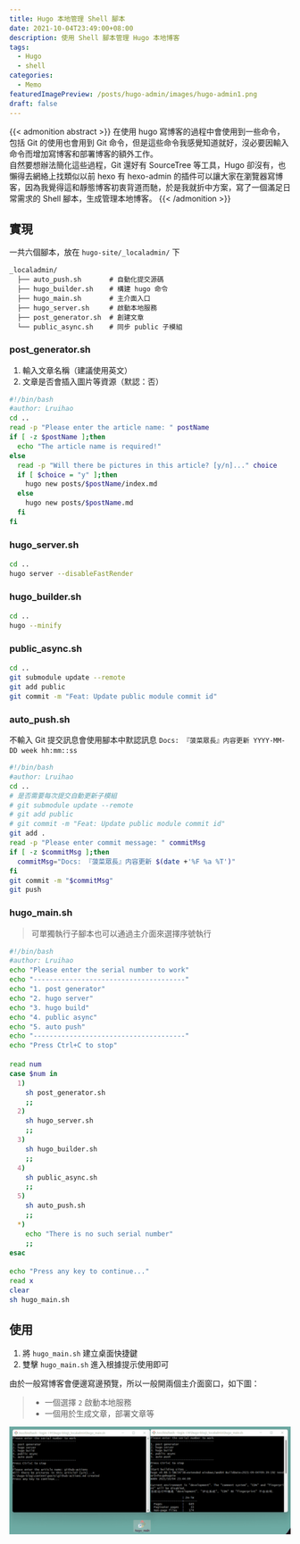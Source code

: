 ```yaml
---
title: Hugo 本地管理 Shell 腳本
date: 2021-10-04T23:49:00+08:00
description: 使用 Shell 腳本管理 Hugo 本地博客
tags:
  - Hugo
  - shell
categories:
  - Memo
featuredImagePreview: /posts/hugo-admin/images/hugo-admin1.png
draft: false
---
```


{{< admonition abstract >}}
在使用 hugo 寫博客的過程中會使用到一些命令，包括 Git 的使用也會用到 Git 命令，但是這些命令我感覺知道就好，沒必要因輸入命令而增加寫博客和部署博客的額外工作。  
自然要想辦法簡化這些過程，Git 還好有 SourceTree 等工具，Hugo 卻沒有，也懶得去網絡上找類似以前 hexo 有 hexo-admin 的插件可以讓大家在瀏覽器寫博客，因為我覺得這和靜態博客初衷背道而馳，於是我就折中方案，寫了一個滿足日常需求的 Shell 腳本，生成管理本地博客。
{{< /admonition >}}

<!--more-->

## 實現

一共六個腳本，放在 `hugo-site/_localadmin/` 下

    _localadmin/
      ├── auto_push.sh       # 自動化提交源碼
      ├── hugo_builder.sh    # 構建 hugo 命令
      ├── hugo_main.sh       # 主介面入口
      ├── hugo_server.sh     # 啟動本地服務
      ├── post_generator.sh  # 創建文章
      └── public_async.sh    # 同步 public 子模組

### post_generator.sh

1. 輸入文章名稱（建議使用英文）
2. 文章是否會插入圖片等資源（默認：否）

```bash
#!/bin/bash
#author: Lruihao
cd ..
read -p "Please enter the article name: " postName
if [ -z $postName ];then
  echo "The article name is required!"
else
  read -p "Will there be pictures in this article? [y/n]..." choice
  if [ $choice = "y" ];then
    hugo new posts/$postName/index.md
  else
    hugo new posts/$postName.md
  fi
fi
```

### hugo_server.sh

```bash
cd ..
hugo server --disableFastRender
```

### hugo_builder.sh

```bash
cd ..
hugo --minify
```

### public_async.sh

```bash
cd ..
git submodule update --remote
git add public
git commit -m "Feat: Update public module commit id"
```

### auto_push.sh

不輸入 Git 提交訊息會使用腳本中默認訊息 `Docs: 『菠菜眾長』内容更新 YYYY-MM-DD week hh:mm::ss`

```bash
#!/bin/bash
#author: Lruihao
cd ..
# 是否需要每次提交自動更新子模組
# git submodule update --remote
# git add public
# git commit -m "Feat: Update public module commit id"
git add .
read -p "Please enter commit message: " commitMsg
if [ -z $commitMsg ];then
  commitMsg="Docs: 『菠菜眾長』内容更新 $(date +'%F %a %T')"
fi
git commit -m "$commitMsg"
git push
```

### hugo_main.sh

> 可單獨執行子腳本也可以通過主介面來選擇序號執行

```bash
#!/bin/bash
#author: Lruihao
echo "Please enter the serial number to work"
echo "--------------------------------------"
echo "1. post generator"
echo "2. hugo server"
echo "3. hugo build"
echo "4. public async"
echo "5. auto push"
echo "--------------------------------------"
echo "Press Ctrl+C to stop"

read num
case $num in
  1)
    sh post_generator.sh
    ;;
  2)
    sh hugo_server.sh
    ;;
  3)
    sh hugo_builder.sh
    ;;
  4)
    sh public_async.sh
    ;;
  5)
    sh auto_push.sh
    ;;
  *)
    echo "There is no such serial number"
    ;;
esac

echo "Press any key to continue..."
read x
clear
sh hugo_main.sh
```

## 使用

1. 將 `hugo_main.sh` 建立桌面快捷鍵
2. 雙擊 `hugo_main.sh` 進入根據提示使用即可

由於一般寫博客會便邊寫邊預覽，所以一般開兩個主介面窗口，如下圖：

> - 一個選擇 `2` 啟動本地服務
> - 一個用於生成文章，部署文章等

![Hugo Admin](images/hugo-admin1.png 'Hugo Admin')
